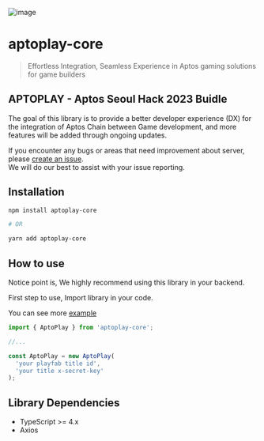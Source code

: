 ![image](https://user-images.githubusercontent.com/65929678/216216243-440bcb5c-5052-4946-9cad-47a98842e363.png)

# aptoplay-core

> Effortless Integration, Seamless Experience in Aptos gaming solutions for game builders

## APTOPLAY - Aptos Seoul Hack 2023 Buidle

The goal of this library is to provide a better developer experience (DX) for the integration of Aptos Chain between Game development, and more features will be added through ongoing updates.

If you encounter any bugs or areas that need improvement about server, please [create an issue](https://github.com/catze-labs/aptoplay-core/issues/new).  
We will do our best to assist with your issue reporting.

## Installation

```bash
npm install aptoplay-core

# OR

yarn add aptoplay-core
```

## How to use

Notice point is, We highly recommend using this library in your backend.

First step to use, Import library in your code.

You can see more [example](https://aptoplay-web.vercel.app)

```ts
import { AptoPlay } from 'aptoplay-core';

//...

const AptoPlay = new AptoPlay(
  'your playfab title id',
  'your title x-secret-key'
);
```

## Library Dependencies

- TypeScript >= 4.x
- Axios
